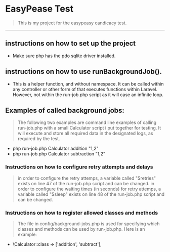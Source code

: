 # EasyPease Test

> This is my project for the easypeasy candicacy test.

---
## instructions on how to set up the project
- Make sure php has the pdo sqlite driver installed.

## instructions on how to use runBackgroundJob().
- This is a helper function, and without namespace.  It can be called within any controller or other form of that executes functions within Laravel.  However, not within the run-job.php script as it will case an infinite loop.

## Examples of called background jobs:
> The following two examples are command line examples of calling run-job.php with a small Calculator script i put together for testing.  It will execute and store all required data in the designated logs, as required by the test.

- php run-job.php Calculator addition "1,2"
- php run-job.php Calculator subtraction "1,2"

### Instructions on how to configure retry attempts and delays
> in order to configure the retry attemps, a variable called "$retries" exists on line 47 of the run-job.php script and can be changed.
> in order to configure the waiting times (in seconds) for retry attemps, a variable called "$sleep" exists on line 48 of the run-job.php script and can be changed.

### Instructions on how to register allowed classes and methods
> The file in config/background-jobs.php is used for specifying which classes and methods can be used by run-job.php. Here is an example:
- \Calculator::class => ['addition', 'subtract'],